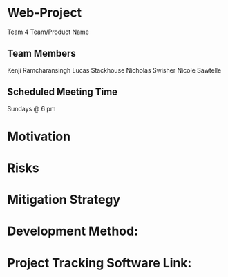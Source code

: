 # Web-Project
Team 4
Team/Product Name

## **Team Members**
Kenji Ramcharansingh
Lucas Stackhouse
Nicholas Swisher
Nicole Sawtelle

## **Scheduled Meeting Time**
Sundays @ 6 pm

# **Motivation**

# **Risks**

# **Mitigation Strategy**

# **Development Method:**

# **Project Tracking Software Link:**

